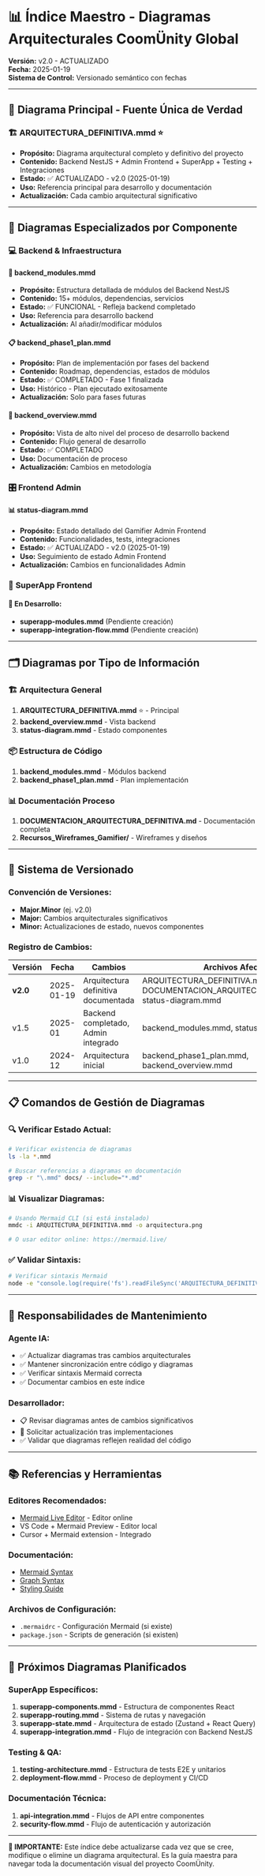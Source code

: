 # 📊 Índice Maestro - Diagramas Arquitecturales CoomÜnity Global

**Versión:** v2.0 - ACTUALIZADO  
**Fecha:** 2025-01-19  
**Sistema de Control:** Versionado semántico con fechas

---

## 🎯 **Diagrama Principal - Fuente Única de Verdad**

### 🏗️ **ARQUITECTURA_DEFINITIVA.mmd** ⭐
- **Propósito:** Diagrama arquitectural completo y definitivo del proyecto
- **Contenido:** Backend NestJS + Admin Frontend + SuperApp + Testing + Integraciones
- **Estado:** ✅ ACTUALIZADO - v2.0 (2025-01-19)
- **Uso:** Referencia principal para desarrollo y documentación
- **Actualización:** Cada cambio arquitectural significativo

---

## 📂 **Diagramas Especializados por Componente**

### 💻 **Backend & Infraestructura**

#### 🔧 **backend_modules.mmd**
- **Propósito:** Estructura detallada de módulos del Backend NestJS
- **Contenido:** 15+ módulos, dependencias, servicios
- **Estado:** ✅ FUNCIONAL - Refleja backend completado
- **Uso:** Referencia para desarrollo backend
- **Actualización:** Al añadir/modificar módulos

#### 📋 **backend_phase1_plan.mmd**
- **Propósito:** Plan de implementación por fases del backend
- **Contenido:** Roadmap, dependencias, estados de módulos
- **Estado:** ✅ COMPLETADO - Fase 1 finalizada
- **Uso:** Histórico - Plan ejecutado exitosamente
- **Actualización:** Solo para fases futuras

#### 🎯 **backend_overview.mmd**
- **Propósito:** Vista de alto nivel del proceso de desarrollo backend
- **Contenido:** Flujo general de desarrollo
- **Estado:** ✅ COMPLETADO
- **Uso:** Documentación de proceso
- **Actualización:** Cambios en metodología

### 🎛️ **Frontend Admin**

#### 📊 **status-diagram.mmd**
- **Propósito:** Estado detallado del Gamifier Admin Frontend
- **Contenido:** Funcionalidades, tests, integraciones
- **Estado:** ✅ ACTUALIZADO - v2.0 (2025-01-19)
- **Uso:** Seguimiento de estado Admin Frontend
- **Actualización:** Cambios en funcionalidades Admin

### 📱 **SuperApp Frontend**

#### 🔄 **En Desarrollo:**
- **superapp-modules.mmd** (Pendiente creación)
- **superapp-integration-flow.mmd** (Pendiente creación)

---

## 🗂️ **Diagramas por Tipo de Información**

### 🏗️ **Arquitectura General**
1. **ARQUITECTURA_DEFINITIVA.mmd** ⭐ - Principal
2. **backend_overview.mmd** - Vista backend
3. **status-diagram.mmd** - Estado componentes

### 📦 **Estructura de Código**
1. **backend_modules.mmd** - Módulos backend
2. **backend_phase1_plan.mmd** - Plan implementación

### 📊 **Documentación Proceso**
1. **DOCUMENTACION_ARQUITECTURA_DEFINITIVA.md** - Documentación completa
2. **Recursos_Wireframes_Gamifier/** - Wireframes y diseños

---

## 🔄 **Sistema de Versionado**

### **Convención de Versiones:**
- **Major.Minor** (ej. v2.0)
- **Major:** Cambios arquitecturales significativos
- **Minor:** Actualizaciones de estado, nuevos componentes

### **Registro de Cambios:**

| **Versión** | **Fecha** | **Cambios** | **Archivos Afectados** |
|-------------|-----------|-------------|------------------------|
| **v2.0** | 2025-01-19 | Arquitectura definitiva documentada | ARQUITECTURA_DEFINITIVA.mmd, DOCUMENTACION_ARQUITECTURA_DEFINITIVA.md, status-diagram.mmd |
| v1.5 | 2025-01 | Backend completado, Admin integrado | backend_modules.mmd, status-diagram.mmd |
| v1.0 | 2024-12 | Arquitectura inicial | backend_phase1_plan.mmd, backend_overview.mmd |

---

## 📋 **Comandos de Gestión de Diagramas**

### 🔍 **Verificar Estado Actual:**
```bash
# Verificar existencia de diagramas
ls -la *.mmd

# Buscar referencias a diagramas en documentación
grep -r "\.mmd" docs/ --include="*.md"
```

### 📊 **Visualizar Diagramas:**
```bash
# Usando Mermaid CLI (si está instalado)
mmdc -i ARQUITECTURA_DEFINITIVA.mmd -o arquitectura.png

# O usar editor online: https://mermaid.live/
```

### ✅ **Validar Sintaxis:**
```bash
# Verificar sintaxis Mermaid
node -e "console.log(require('fs').readFileSync('ARQUITECTURA_DEFINITIVA.mmd', 'utf8'))"
```

---

## 🎯 **Responsabilidades de Mantenimiento**

### **Agente IA:**
- ✅ Actualizar diagramas tras cambios arquitecturales
- ✅ Mantener sincronización entre código y diagramas
- ✅ Verificar sintaxis Mermaid correcta
- ✅ Documentar cambios en este índice

### **Desarrollador:**
- 📋 Revisar diagramas antes de cambios significativos
- 🔄 Solicitar actualización tras implementaciones
- ✅ Validar que diagramas reflejen realidad del código

---

## 📚 **Referencias y Herramientas**

### **Editores Recomendados:**
- [Mermaid Live Editor](https://mermaid.live/) - Editor online
- VS Code + Mermaid Preview - Editor local
- Cursor + Mermaid extension - Integrado

### **Documentación:**
- [Mermaid Syntax](https://mermaid-js.github.io/mermaid/#/)
- [Graph Syntax](https://mermaid-js.github.io/mermaid/#/flowchart)
- [Styling Guide](https://mermaid-js.github.io/mermaid/#/theming)

### **Archivos de Configuración:**
- `.mermaidrc` - Configuración Mermaid (si existe)
- `package.json` - Scripts de generación (si existen)

---

## 🎪 **Próximos Diagramas Planificados**

### **SuperApp Específicos:**
1. **superapp-components.mmd** - Estructura de componentes React
2. **superapp-routing.mmd** - Sistema de rutas y navegación
3. **superapp-state.mmd** - Arquitectura de estado (Zustand + React Query)
4. **superapp-integration.mmd** - Flujo de integración con Backend NestJS

### **Testing & QA:**
1. **testing-architecture.mmd** - Estructura de tests E2E y unitarios
2. **deployment-flow.mmd** - Proceso de deployment y CI/CD

### **Documentación Técnica:**
1. **api-integration.mmd** - Flujos de API entre componentes
2. **security-flow.mmd** - Flujo de autenticación y autorización

---

**📌 IMPORTANTE:** Este índice debe actualizarse cada vez que se cree, modifique o elimine un diagrama arquitectural. Es la guía maestra para navegar toda la documentación visual del proyecto CoomÜnity. 
